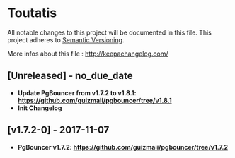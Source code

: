 # Toutatis
All notable changes to this project will be documented in this file.
This project adheres to [Semantic Versioning](http://semver.org/).

More infos about this file : http://keepachangelog.com/

## [Unreleased] - no_due_date

- **Update PgBouncer from v1.7.2 to v1.8.1: https://github.com/guizmaii/pgbouncer/tree/v1.8.1**
- **Init Changelog**

## [v1.7.2-0] - 2017-11-07

- **PgBouncer v1.7.2: https://github.com/guizmaii/pgbouncer/tree/v1.7.2**